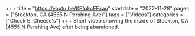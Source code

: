 +++
title = "https://youtu.be/KFfukcFFxao"
startdate = "2022-11-28"
pages = ["Stockton, CA (4555 N Pershing Ave)"]
tags = ["Videos"]
categories = ["Chuck E. Cheese's"]
+++
Short video showing the inside of Stockton, CA (4555 N Pershing Ave) after being abandoned. 
